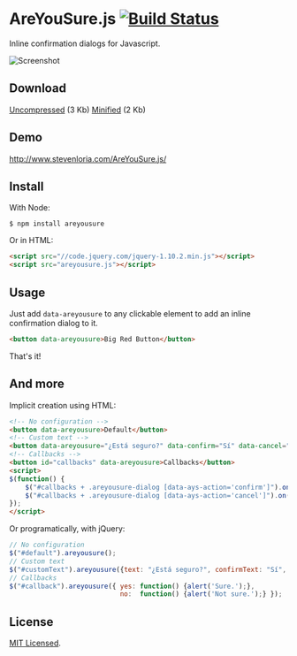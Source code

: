 # AreYouSure.js [![Build Status](https://travis-ci.org/sloria/AreYouSure.js.png?branch=master)](https://travis-ci.org/sloria/AreYouSure.js)

Inline confirmation dialogs for Javascript.

![Screenshot](https://dl.dropboxusercontent.com/u/1693233/github/Screenshot%202014-02-08%2016.57.37.png)

## Download

[Uncompressed](https://raw.github.com/sloria/AreYouSure.js/master/areyousure.js) (3 Kb) [Minified](https://raw.github.com/sloria/AreYouSure.js/master/areyousure.min.js) (2 Kb)

## Demo

http://www.stevenloria.com/AreYouSure.js/

## Install

With Node:

```
$ npm install areyousure
```

Or in HTML:

```html
<script src="//code.jquery.com/jquery-1.10.2.min.js"></script>
<script src="areyousure.js"></script>
```

## Usage

Just add `data-areyousure` to any clickable element to add an inline confirmation dialog to it.

```html
<button data-areyousure>Big Red Button</button>
```

That's it!

## And more

Implicit creation using HTML:

```html
<!-- No configuration -->
<button data-areyousure>Default</button>
<!-- Custom text -->
<button data-areyousure="¿Está seguro?" data-confirm="Sí" data-cancel="No">Custom Text</button>
<!-- Callbacks -->
<button id="callbacks" data-areyousure>Callbacks</button>
<script>
$(function() {
    $("#callbacks + .areyousure-dialog [data-ays-action='confirm']").on('click', function() {alert("Sure.");});
    $("#callbacks + .areyousure-dialog [data-ays-action='cancel']").on('click', function() {alert("Not sure.");});
});
</script>
```

Or programatically, with jQuery:

```javascript
// No configuration
$("#default").areyousure();
// Custom text
$("#customText").areyousure({text: "¿Está seguro?", confirmText: "Sí", cancelText: "No"});
// Callbacks
$("#callback").areyousure({ yes: function() {alert('Sure.');},
                            no:  function() {alert('Not sure.');} });
```

## License

[MIT Licensed](http://sloria.mit-license.org/).



